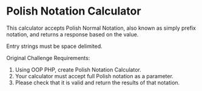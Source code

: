 # Polish Notation Calculator

This calculator accepts Polish Normal Notation, also known as simply prefix notation, and returns a response based on the value.

Entry strings must be space delimited.

Original Challenge Requirements:
1. Using OOP PHP, create Polish Notation Calculator.
2. Your calculator must accept full Polish notation as a parameter.
3. Please check that it is valid and return the results of that notation.

